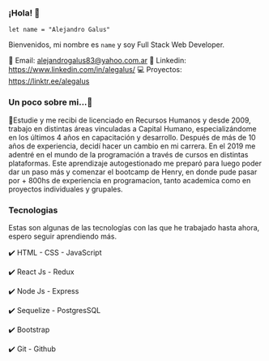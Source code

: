 
### ¡Hola! 👋

`let name = "Alejandro Galus"`

Bienvenidos, mi nombre es `name` y soy Full Stack Web Developer.


📧 Email: alejandrogalus83@yahoo.com.ar
📝 Linkedin: https://www.linkedin.com/in/alegalus/
💻 Proyectos: https://linktr.ee/alegalus


### Un poco sobre mi...💬

📢Estudie y me recibi de licenciado en Recursos Humanos y desde 2009, trabajo en distintas áreas vinculadas a Capital Humano, especializándome en los últimos 4 años en capacitación y desarrollo. Después de más de 10 años de experiencia, decidí hacer un cambio en mi carrera. En el 2019 me adentré en el mundo de la programación a través de cursos en distintas plataformas. Este aprendizaje autogestionado me preparó para luego poder dar un paso más y comenzar el bootcamp de Henry, en donde pude pasar por + 800hs de experiencia en programacion, tanto academica como en proyectos individuales y grupales.



### Tecnologias

Estas son algunas de las tecnologías con las que he trabajado hasta ahora, espero seguir aprendiendo más.


✔️ HTML - CSS - JavaScript

✔️ React Js - Redux

✔️ Node Js - Express

✔️ Sequelize - PostgresSQL

✔️ Bootstrap

✔️ Git - Github



<!--
**alegalus/alegalus** is a ✨ _special_ ✨ repository because its `README.md` (this file) appears on your GitHub profile.

Here are some ideas to get you started:

🔭 I’m currently working on ...
- 🌱 I’m currently learning ...
- 👯 I’m looking to collaborate on ...
- 🤔 I’m looking for help with ...
- 💬 Ask me about ...
- 📫 How to reach me: ...
- 😄 Pronouns: ...
- ⚡ Fun fact: ...
-->
